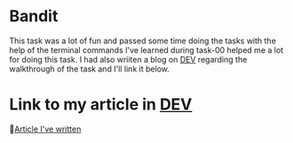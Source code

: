 # Bandit

This task was a lot of fun and passed some time doing the tasks with the help of the terminal commands I've learned during task-00 helped me a lot for doing this task.
I had also wriiten a blog on [DEV](dev.to) regarding the walkthrough of the task and I'll link it below.

# Link to my article in [DEV](dev.to)

🔗[Article I've written](https://dev.to/manoj1749/a-walk-through-bandit-over-the-wire-till-level-10-3jdj)
